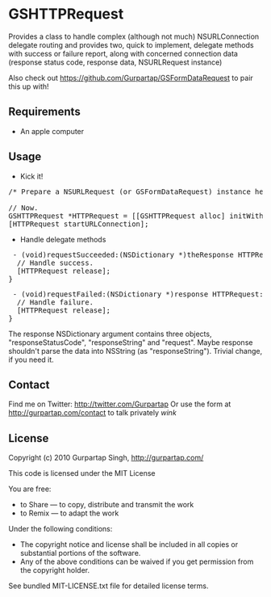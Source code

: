 
GSHTTPRequest
===============

Provides a class to handle complex (although not much) NSURLConnection delegate routing and provides two, quick to implement, delegate methods with success or failure report, along with concerned connection data (response status code, response data, NSURLRequest instance)

Also check out https://github.com/Gurpartap/GSFormDataRequest to pair this up with!

Requirements
------------

 * An apple computer

Usage
-----

 * Kick it!
<pre>/* Prepare a NSURLRequest (or GSFormDataRequest) instance here */

// Now.
GSHTTPRequest *HTTPRequest = [[GSHTTPRequest alloc] initWithURLRequest:request delegate:self]; // Yes, it's not released here.
[HTTPRequest startURLConnection];</pre>
 * Handle delegate methods
<pre> - (void)requestSucceeded:(NSDictionary *)theResponse HTTPRequest:(id)HTTPRequest {
  // Handle success.
  [HTTPRequest release];
}</pre>

<pre> - (void)requestFailed:(NSDictionary *)response HTTPRequest:(id)HTTPRequest {
  // Handle failure.
  [HTTPRequest release];
}</pre>

The response NSDictionary argument contains three objects, "responseStatusCode", "responseString" and "request". Maybe response shouldn't parse the data into NSString (as "responseString"). Trivial change, if you need it.

Contact
-------

Find me on Twitter: http://twitter.com/Gurpartap
Or use the form at http://gurpartap.com/contact to talk privately *wink*

License
-------

Copyright (c) 2010 Gurpartap Singh, http://gurpartap.com/

This code is licensed under the MIT License

You are free:

 * to Share — to copy, distribute and transmit the work
 * to Remix — to adapt the work

Under the following conditions:

 * The copyright notice and license shall be included in all copies or substantial portions of the software.
 * Any of the above conditions can be waived if you get permission from the copyright holder.

See bundled MIT-LICENSE.txt file for detailed license terms.
